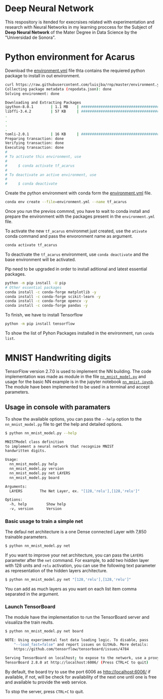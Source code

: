 # Deep Neural Network

This respository is itended for execrsises related
with experimentation and research with Neural Networks in
my learning proccess for the Subject of **Deep Neural Network**
of the Mater Degree in Data Science by the "Universidad de Sonora".

# Python environment for Acarus

Download the [environment.yml](https://raw.githubusercontent.com/luisjba/rnp/master/environment.yml) 
file thta contains the requiered python package to install in out environment.

```bash
curl https://raw.githubusercontent.com/luisjba/rnp/master/environment.yml --output environment.yml
Collecting package metadata (repodata.json): done
Solving environment: done

Downloading and Extracting Packages
ipython-8.0.1        | 1.1 MB    | ################################################################################################################################################ | 100% 
libffi-3.4.2         | 57 KB     | ################################################################################################################################################ | 100%
.
.
.
.
tomli-2.0.1          | 16 KB     | ################################################################################################################################################ | 100% 
Preparing transaction: done
Verifying transaction: done
Executing transaction: done
#
# To activate this environment, use
#
#     $ conda activate tf_acarus
#
# To deactivate an active environment, use
#
#     $ conda deactivate
```

Create the python environment with conda form the [environment.yml](environment.yml) file.

```bash
conda env create --file=environment.yml --name tf_acarus
```
Once you run the previos commnd, you have to wait to conda install and prepare the environment
with the packages present in the `environment.yml` file.

To activate the new `tf_acarus` environmet just created, use the `ativate` conda command and
pass the envoronment name as argument.

```bash
conda activate tf_acarus
```
To deactivate the `tf_acarus` environment, use `conda deactivate` and the base environment 
will be activated.

Pip need to be upgraded in order to install aditional and latest essential packages.


```bash
python -m pip install -U pip
# Other essential packages
conda install -c conda-forge matplotlib -y
conda install -c conda-forge scikit-learn -y
conda install -c conda-forge opencv -y
conda install -c conda-forge pandas -y
```

To finish, we have to install Tensorflow

```bash
python -m pip install tensorflow

```

To show the list of Pyhon Packages installed in the environment, run `conda list`.


# MNIST Handwriting digits

TensorFlow version 2.7.0 is used to implement the NN building. The code implementation was made as module in the file [`nn_mnist_model.py`](nn_mnist_model.py) and usage
for the basic NN example is in the jupyter notebook [`nn_mnist.ipynb`](nn_mnist.ipynb). The module have been implemented to be used in a terminal and accept parameters.

## Usage in console with paramaters

To show the available options, you can pass the `--help` option to the `nn_mnist_model.py` file to get the help and detailed options.

```bash
$ python nn_mnist_model.py --help

MNISTModel class definition 
to implement a neural network that recognize MNIST 
handwritten digits.

Usage:
  nn_mnist_model.py help
  nn_mnist_model.py version
  nn_mnist_model.py net LAYERS
  nn_mnist_model.py board

Arguments:
  LAYERS        The Net Layer, ex. "[128,'relu'],[128,'relu']"

Options:
  -h, help         Show help
  -v, version      Version

```

### Basic usage to train a simple net

The defaul net architecture is a one Dense connected Layer with 7,850 trainable parameters.

```bash
$ python nn_mnist_model.py net
```

If you want to improve your net architecture, you can pass the `LAYERS` parameter after the `net` command. For example, to add two hidden layer with 128 units and `relu` activation, you can use the following text parameter as  representation of the hidden layers architecture.

```bash
$ python nn_mnist_model.py net "[128,'relu'],[128,'relu']"
```

You can add as much layers as you want on each list item comma separated in the argument.

### Launch TensorBoard

The module have the implementation to run the TensorBoard server and visualiza 
the train reults.

```bash
$ python nn_mnist_model.py net board

NOTE: Using experimental fast data loading logic. To disable, pass
    "--load_fast=false" and report issues on GitHub. More details:
    https://github.com/tensorflow/tensorboard/issues/4784

Serving TensorBoard on localhost; to expose to the network, use a proxy or pass --bind_all
TensorBoard 2.8.0 at http://localhost:6006/ (Press CTRL+C to quit)
```

By default, the board try to use the port 6006 as [http://localhost:6006/](http://localhost:6006/) if available, if not, will be 
check for availability of the next one until one is free and available tu 
provide the web service.

To stop the server, press `CTRL+C` to quit.